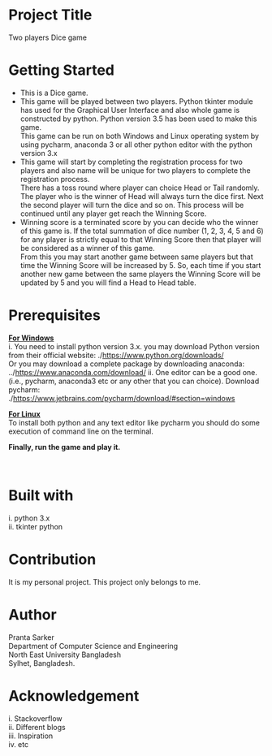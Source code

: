 # Project Title
Two players Dice game

# Getting Started
<ul>
<li>
This is a Dice game. </li>
<li>
This game will be played between two players. Python tkinter module has used for the Graphical User Interface and also whole game is constructed by python. Python version 3.5 has been used to make this game. <br/>
This game can be run on both Windows and Linux operating system by using pycharm, anaconda 3 or all other python editor with the python version 3.x <br/>
</li>
<li>  
This game will start by completing the registration process for two players and also name will be unique for two players to complete the registration process. <br/>
There has a toss round where player can choice Head or Tail randomly. The player who is the winner of Head will always turn the dice first. Next the second player will turn the dice and so on. This process will be continued until any player get reach the Winning Score. <br/> 
</li>
<li> 
Winning score is a terminated score by you can decide who the winner of this game is. If the total summation of dice number (1, 2, 3, 4, 5 and 6) for any player is strictly equal to that Winning Score then that player will be considered as a winner of this game. <br/> From this you may start another game between same players but that time the Winning Score will be increased by 5. So, each time if you start another new game between the same players the Winning Score will be updated by 5 and you will find a Head to Head table.
</li>
</ul>

# Prerequisites
<b> <u> For Windows </u> </b> <br/>
i.	You need to install python version 3.x. you may download Python version from their official website: ./https://www.python.org/downloads/ <br/> 
Or you may download a complete package by downloading anaconda: ../https://www.anaconda.com/download/
ii.	One editor can be a good one. (i.e., pycharm, anaconda3 etc or any other that you can choice). Download pycharm: ./https://www.jetbrains.com/pycharm/download/#section=windows

<b> <u> For Linux </u> </b> <br/>
To install both python and any text editor like pycharm you should do some execution of command line on the terminal. <br/>

<strong> Finally, run the game and play it. </strong>

<br/>

# Built with
i. python 3.x <br/>
ii. tkinter python <br/>

# Contribution
It is my personal project. This project only belongs to me. <br/>

# Author
Pranta Sarker <br/>
Department of Computer Science and Engineering <br/>
North East University Bangladesh <br/>
Sylhet, Bangladesh. <br/>

# Acknowledgement
i.	Stackoverflow <br/>
ii.	Different blogs <br/>
iii.	Inspiration <br/>
iv.	etc <br/>
